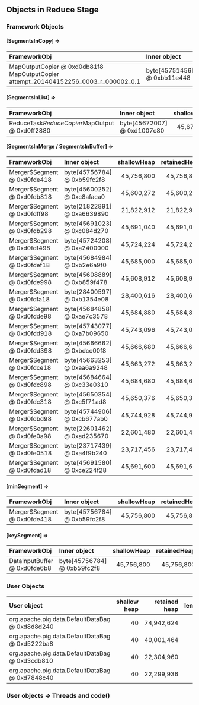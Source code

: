 ## Objects in Reduce Stage

### Framework Objects

#### [SegmentsInCopy] => 

| FrameworkObj 	| Inner object 	| shallowHeap 	| retainedHeap 	| TaskId 	|
| :----------- | :----------- | -----------: | -----------: | -----------: |
| MapOutputCopier @ 0xd0db81f8  MapOutputCopier attempt_201404152256_0003_r_000002_0.1	| byte[45751456] @ 0xbb11e448	| 45,751,472	| 45,751,472	|12	|

#### [SegmentsInList] => 

| FrameworkObj 	| Inner object 	| shallowHeap 	| retainedHeap 	| TaskId 	|
| :----------- | :----------- | -----------: | -----------: | -----------: |
| ReduceTask$ReduceCopier$MapOutput @ 0xd0ff2880	| byte[45672007] @ 0xd1007c80	| 45,672,024	| 45,672,024	|9	|

#### [SegmentsInMerge / SegmentsInBuffer] => 

| FrameworkObj 	| Inner object 	| shallowHeap 	| retainedHeap 	| TaskId 	|
| :----------- | :----------- | -----------: | -----------: | -----------: |
| Merger$Segment @ 0xd0fde418	| byte[45756784] @ 0xb59fc2f8	| 45,756,800	| 45,756,800	|3	|
| Merger$Segment @ 0xd0fdb818	| byte[45600252] @ 0xc8afaca0	| 45,600,272	| 45,600,272	|15	|
| Merger$Segment @ 0xd0fdff98	| byte[21822891] @ 0xa6639890	| 21,822,912	| 21,822,912	|21	|
| Merger$Segment @ 0xd0fdb298	| byte[45691023] @ 0xc084d270	| 45,691,040	| 45,691,040	|8	|
| Merger$Segment @ 0xd0fdf498	| byte[45724208] @ 0xa2400000	| 45,724,224	| 45,724,224	|16	|
| Merger$Segment @ 0xd0fdef18	| byte[45684984] @ 0xb2e6a9f0	| 45,685,000	| 45,685,000	|0	|
| Merger$Segment @ 0xd0fde998	| byte[45608889] @ 0xb859f478	| 45,608,912	| 45,608,912	|13	|
| Merger$Segment @ 0xd0fdfa18	| byte[28400597] @ 0xb1354e08	| 28,400,616	| 28,400,616	|18	|
| Merger$Segment @ 0xd0fdde98	| byte[45684858] @ 0xae7c3578	| 45,684,880	| 45,684,880	|5	|
| Merger$Segment @ 0xd0fdd918	| byte[45743077] @ 0xa7b09650	| 45,743,096	| 45,743,096	|14	|
| Merger$Segment @ 0xd0fdd398	| byte[45666662] @ 0xbdcc00f8	| 45,666,680	| 45,666,680	|7	|
| Merger$Segment @ 0xd0fdce18	| byte[45663253] @ 0xaa6a9248	| 45,663,272	| 45,663,272	|17	|
| Merger$Segment @ 0xd0fdc898	| byte[45684664] @ 0xc33e0310	| 45,684,680	| 45,684,680	|4	|
| Merger$Segment @ 0xd0fdc318	| byte[45650354] @ 0xc5f71ad8	| 45,650,376	| 45,650,376	|11	|
| Merger$Segment @ 0xd0fdbd98	| byte[45744906] @ 0xcb677ab0	| 45,744,928	| 45,744,928	|10	|
| Merger$Segment @ 0xd0fe0a98	| byte[22601462] @ 0xad235670	| 22,601,480	| 22,601,480	|19	|
| Merger$Segment @ 0xd0fe0518	| byte[23717439] @ 0xa4f9b240	| 23,717,456	| 23,717,456	|20	|
| Merger$Segment @ 0xd0fdad18	| byte[45691580] @ 0xce224f28	| 45,691,600	| 45,691,600	|6	|


#### [minSegment] => 

| FrameworkObj 	| Inner object 	| shallowHeap 	| retainedHeap 	| TaskId 	|
| :----------- | :----------- | -----------: | -----------: |-----------: |
| Merger$Segment @ 0xd0fde418	| byte[45756784] @ 0xb59fc2f8	| 45,756,800	| 45,756,800	|3	|


#### [keySegment] => 

| FrameworkObj 	| Inner object 	| shallowHeap 	| retainedHeap 	|
| :----------- | :----------- | -----------: | -----------: |
| DataInputBuffer @ 0xd0fde6b8	| byte[45756784] @ 0xb59fc2f8	| 45,756,800	| 45,756,800	|


### User Objects

| User object | shallow heap | retained heap | length | inner object | inner size | threads | code() |
|:------------| ------------:| -------------:| ------:|:------------ | ----------:| :------ | :------|
| org.apache.pig.data.DefaultDataBag @ 0xd8d8d240 | 40 | 74,942,624 | 1 |  | |  |  |
| org.apache.pig.data.DefaultDataBag @ 0xd5222ba8 | 40 | 40,001,464 | 1 |  | |  |  |
| org.apache.pig.data.DefaultDataBag @ 0xd3cdb810 | 40 | 22,304,960 | 1 |  | |  |  |
| org.apache.pig.data.DefaultDataBag @ 0xd7848c40 | 40 | 22,299,936 | 1 |  | |  |  |

### User objects => Threads and code() 

